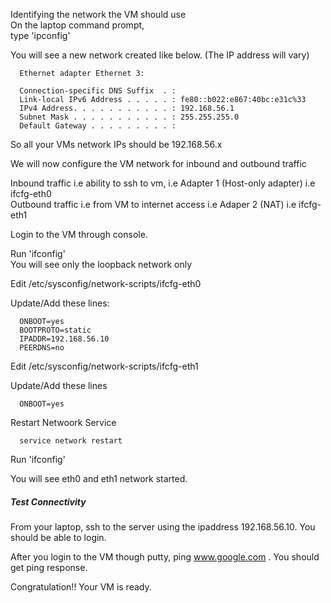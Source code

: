 
Identifying the network the VM should use <br>
On the laptop command prompt, <br>
type 'ipconfig'<br>

You will see a new network created like below. (The IP address will vary)

      Ethernet adapter Ethernet 3:

      Connection-specific DNS Suffix  . :
      Link-local IPv6 Address . . . . . : fe80::b022:e867:40bc:e31c%33
      IPv4 Address. . . . . . . . . . . : 192.168.56.1
      Subnet Mask . . . . . . . . . . . : 255.255.255.0
      Default Gateway . . . . . . . . . :

So all your VMs network IPs should be 192.168.56.x

We will now configure the VM network for inbound and outbound traffic  

Inbound traffic i.e ability to ssh to vm, i.e Adapter 1 (Host-only adapter)  i.e ifcfg-eth0 <br>
Outbound traffic i.e from VM to internet access i.e Adaper 2 (NAT) i.e ifcfg-eth1

Login to the VM through console. 

Run 'ifconfig' <br>
You will see only the loopback network only

Edit /etc/sysconfig/network-scripts/ifcfg-eth0

Update/Add these lines:

      ONBOOT=yes
      BOOTPROTO=static
      IPADDR=192.168.56.10
      PEERDNS=no

Edit /etc/sysconfig/network-scripts/ifcfg-eth1

Update/Add these lines

      ONBOOT=yes

Restart Netwoork Service
      
      service network restart

Run 'ifconfig'

You will see eth0 and eth1 network started.

##### Test Connectivity

From your laptop, ssh to the server using the ipaddress 192.168.56.10. You should be able to login.

After you login to the VM though putty,  ping www.google.com . You should get ping response.

Congratulation!! Your VM is ready.


